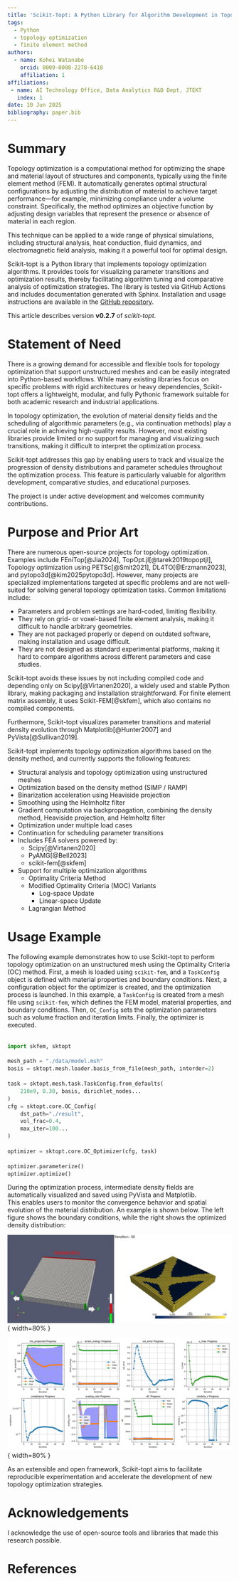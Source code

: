 ```yaml
---
title: 'Scikit-Topt: A Python Library for Algorithm Development in Topology Optimization'
tags:
  - Python
  - topology optimization
  - finite element method
authors:
  - name: Kohei Watanabe
    orcid: 0009-0008-2278-6418
    affiliation: 1
affiliations:
 - name: AI Technology Office, Data Analytics R&D Dept, JTEKT
   index: 1
date: 10 Jun 2025
bibliography: paper.bib
---
```



# Summary

Topology optimization is a computational method for optimizing the shape and material layout of structures and components, typically using the finite element method (FEM). It automatically generates optimal structural configurations by adjusting the distribution of material to achieve target performance—for example, minimizing compliance under a volume constraint. Specifically, the method optimizes an objective function by adjusting design variables that represent the presence or absence of material in each region.

This technique can be applied to a wide range of physical simulations, including structural analysis, heat conduction, fluid dynamics, and electromagnetic field analysis, making it a powerful tool for optimal design.

Scikit-topt is a Python library that implements topology optimization algorithms. It provides tools for visualizing parameter transitions and optimization results, thereby facilitating algorithm tuning and comparative analysis of optimization strategies. The library is tested via GitHub Actions and includes documentation generated with Sphinx.
Installation and usage instructions are available in the [GitHub repository](https://github.com/kevin-tofu/scikit-topt).

This article describes version **v0.2.7** of *scikit-topt*.


# Statement of Need

There is a growing demand for accessible and flexible tools for topology optimization that support unstructured meshes and can be easily integrated into Python-based workflows.
While many existing libraries focus on specific problems with rigid architectures or heavy dependencies, Scikit-topt offers a lightweight, modular, and fully Pythonic framework suitable for both academic research and industrial applications.

In topology optimization, the evolution of material density fields and the scheduling of algorithmic parameters (e.g., via continuation methods) play a crucial role in achieving high-quality results. However, most existing libraries provide limited or no support for managing and visualizing such transitions, making it difficult to interpret the optimization process.

Scikit-topt addresses this gap by enabling users to track and visualize the progression of density distributions and parameter schedules throughout the optimization process. This feature is particularly valuable for algorithm development, comparative studies, and educational purposes.

The project is under active development and welcomes community contributions.


# Purpose and Prior Art

There are numerous open-source projects for topology optimization.
Examples include FEniTop[@Jia2024], TopOpt.jl[@tarek2019topoptjl], Topology optimization using PETSc[@Smit2021], DL4TO[@Erzmann2023], and pytopo3d[@kim2025pytopo3d].
However, many projects are specialized implementations targeted at specific problems and are not well-suited for solving general topology optimization tasks. Common limitations include:

* Parameters and problem settings are hard-coded, limiting flexibility.
* They rely on grid- or voxel-based finite element analysis, making it difficult to handle arbitrary geometries.
* They are not packaged properly or depend on outdated software, making installation and usage difficult.
* They are not designed as standard experimental platforms, making it hard to compare algorithms across different parameters and case studies.

Scikit-topt avoids these issues by not including compiled code and depending only on Scipy[@Virtanen2020], a widely used and stable Python library, making packaging and installation straightforward.
For finite element matrix assembly, it uses Scikit-FEM[@skfem], which also contains no compiled components.

Furthermore, Scikit-topt visualizes parameter transitions and material density evolution through Matplotlib[@Hunter2007] and PyVista[@Sullivan2019].

Scikit-topt implements topology optimization algorithms based on the density method, and currently supports the following features:


* Structural analysis and topology optimization using unstructured meshes
* Optimization based on the density method (SIMP / RAMP)
* Binarization acceleration using Heaviside projection
* Smoothing using the Helmholtz filter
* Gradient computation via backpropagation, combining the density method, Heaviside projection, and Helmholtz filter
* Optimization under multiple load cases
* Continuation for scheduling parameter transitions
* Includes FEA solvers powered by:
  - Scipy[@Virtanen2020]
  - PyAMG[@Bell2023]
  - scikit-fem[@skfem]
* Support for multiple optimization algorithms
  - Optimality Criteria Method
  - Modified Optimality Criteria (MOC) Variants
    - Log-space Update
    - Linear-space Update
  - Lagrangian Method


# Usage Example

The following example demonstrates how to use Scikit-topt to perform topology optimization on an unstructured mesh using the Optimality Criteria (OC) method.
First, a mesh is loaded using `scikit-fem`, and a `TaskConfig` object is defined with material properties and boundary conditions. Next, a configuration object for the optimizer is created, and the optimization process is launched.
In this example, a `TaskConfig` is created from a mesh file using `scikit-fem`, which defines the FEM model, material properties, and boundary conditions. Then, `OC_Config` sets the optimization parameters such as volume fraction and iteration limits. Finally, the optimizer is executed.

```python

import skfem, sktopt

mesh_path = "./data/model.msh"
basis = sktopt.mesh.loader.basis_from_file(mesh_path, intorder=2)

task = sktopt.mesh.task.TaskConfig.from_defaults(
    210e9, 0.30, basis, dirichlet_nodes...
)
cfg = sktopt.core.OC_Config(
    dst_path="./result",
    vol_frac=0.4,
    max_iter=100...
)

optimizer = sktopt.core.OC_Optimizer(cfg, task)

optimizer.parameterize()
optimizer.optimize()
```

During the optimization process, intermediate density fields are automatically visualized and saved using PyVista and Matplotlib.  
This enables users to monitor the convergence behavior and spatial evolution of the material distribution.
An example is shown below. The left figure shows the boundary conditions, while the right shows the optimized density distribution:


![Topology optimization setup under multiple load cases (left) and resulting optimized density distribution (right)](figures/ex-multi-load.jpg){ width=80% }  

![Parameter progression during optimization](figures/ex-multi-load-v-progress.jpg){ width=80% }  

As an extensible and open framework, Scikit-topt aims to facilitate reproducible experimentation and accelerate the development of new topology optimization strategies.

# Acknowledgements
I acknowledge the use of open-source tools and libraries that made this research possible.

# References